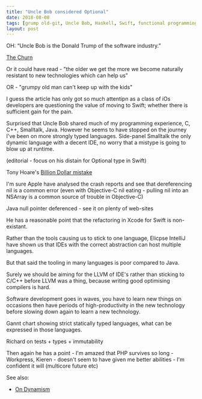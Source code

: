 ```yaml
---
title: "Uncle Bob considered Optional"
date: 2018-08-08
tags: [grump old-git, Uncle Bob, Haskell, Swift, functional programming, null]
layout: post
---
```


OH: “Uncle Bob is the Donald Trump of the software industry.”

[The Churn](http://blog.cleancoder.com/uncle-bob/2016/07/27/TheChurn.html)

Or it could have read - "the older we get the more we become naturally resistant to new technologies which can help us"

OR - "grumpy old man can't keep up with the kids"

I guess the article has only got so much attentipn as a class of iOs developers are questioning
the value of moving to Swift; whether there is sufficient gain for the pain.

Surprised that Uncle Bob shared much of my programming experience, C, C++,  Smalltalk, Java. However he seems to have stopped on the journey I've been on more strongly typed languages.
Side-panel
Smalltalk the only dynamic language with a decent IDE, no worry that a mistype is going to blow up at runtime.

(editorial - focus on his distain for Optional type in Swift)

Tony Hoare's [Billion Dollar mistake](https://www.infoq.com/presentations/Null-References-The-Billion-Dollar-Mistake-Tony-Hoare)

I'm sure Apple have analysed the crash reports and see that dereferencing nil is a common error (even with Objective-C nil eating - pulling nil into an NSArray is a common source of trouble in Objective-C)

Java null pointer deferenced - see it on plenty of web-sites

He has a reasonable point that the refactoring in Xcode for Swift is non-existant.

Rather than the tools causing us to stick to one language, Elicpse IntelliJ have shown us that IDEs with the correct abstraction can host multiple languages.

But that said the tooling in many languages is poor compared to Java.

Surely we should be aiming for the LLVM of IDE's rather than sticking to C/C++ before LLVM was a thing, because writing good optimising compilers is hard.

Software development goes in waves, you have to learn new things on occasions then have periods of high-productivity in the new technology before slowing down again to learn a new technology.


Gannt chart showing strict statically typed languages, what can be expressed in those languages.

Richard on tests + types + immutability

Then again he has a point - I'm amazed that PHP survives so long - Workpress, Kieren - doesn't seem to have given me better abilities - I'm confident it will (multicore future etc)

See also:

* [On Dynamism](https://www.noodlesoft.com/blog/2016/05/23/on-dynamism/)

